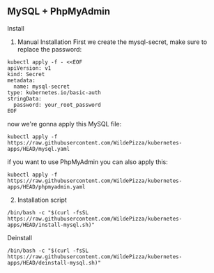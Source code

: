 MySQL + PhpMyAdmin
---------
Install

1. Manual Installation
First we create the mysql-secret, make sure to replace the password:
```
kubectl apply -f - <<EOF
apiVersion: v1
kind: Secret
metadata:
  name: mysql-secret
type: kubernetes.io/basic-auth
stringData:
  password: your_root_password
EOF
```
now we're gonna apply this MySQL file:
```
kubectl apply -f https://raw.githubusercontent.com/WildePizza/kubernetes-apps/HEAD/mysql.yaml
```
if you want to use PhpMyAdmin you can also apply this:
```
kubectl apply -f https://raw.githubusercontent.com/WildePizza/kubernetes-apps/HEAD/phpmyadmin.yaml
```
2. Installation script
```
/bin/bash -c "$(curl -fsSL https://raw.githubusercontent.com/WildePizza/kubernetes-apps/HEAD/install-mysql.sh)"
```
Deinstall
```
/bin/bash -c "$(curl -fsSL https://raw.githubusercontent.com/WildePizza/kubernetes-apps/HEAD/deinstall-mysql.sh)"
```
